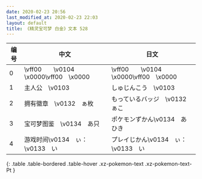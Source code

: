 ```yaml
---
date: 2020-02-23 20:56
last_modified_at: 2020-02-23 22:03
layout: default
title: 《精灵宝可梦 白金》文本 528
---
```

| 编号 | 中文 | 日文 |
| ---- | ---- | ---- |
| 0 | \vff00　　\v0104　\x0000\vff00　\x0000 | \vff00　　\v0104　\x0000\vff00　\x0000 |
| 1 | 主人公　\v0103　　 | しゅじんこう　\v0103　　 |
| 2 | 拥有徽章　\v0132　ぁ枚 | もっているバッジ　\v0132　ぁこ |
| 3 | 宝可梦图鉴　\v0134　あ只 | ポケモンずかん\v0134　あひき |
| 4 | 游戏时间\v0134　ぃ：\v0133　い | プレイじかん\v0134　ぃ：\v0133　い |
{: .table .table-bordered .table-hover .xz-pokemon-text .xz-pokemon-text-Pt }